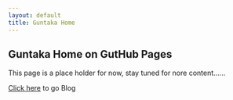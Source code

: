 ```yaml
---
layout: default
title: Guntaka Home
---
```

## Guntaka Home on GutHub Pages

This page is a place holder for now, stay tuned for nore content......

[Click here](/news/) to go Blog